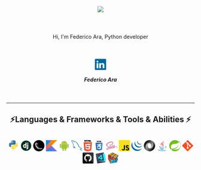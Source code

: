 <h1 align="center">
  <a href="https://git.io/typing-svg">
    <img src="https://readme-typing-svg.herokuapp.com/?lines=Hello,+There!+👋;I'm+Federico....;Nice+to+meet+you!&center=true&size=30">
  </a>
</h1>

<br>

<p align="center">
  Hi, I'm Federico Ara, Python developer
</p>

<br>

<h5 align="center">
  <code><a href="https://linkedin.com/in/federico-daniel-ara" title="LinkedIn Profile"><img width="30" src="images/linkedin.svg"></a></code>
    <p>Federico Ara</p>
</h5>

<br>
<hr>

<h2 align="center">⚡Languages & Frameworks & Tools & Abilities ⚡</h2>

<br>

<div align="center">  
  <code><img title="Python" height="30" src="images/python-original.svg"></code>
  <code><img title="Django" height="30" src="images/django.png"></code>
  <code><img title="Flask" height="30" src="images/flask.png"></code>
  <code><img title="Kotlin" height="30" src="images/Kotlin_Icon.png"></code>
  <code><img title="Android" height="30" src="images/android.svg"></code>
  <code><img title="MySQL" height="30" src="images/mysql.svg"></code>
  <code><img title="HTML5" height="30" src="images/html5.svg"></code>
  <code><img title="CSS" height="30" src="images/css.svg"></code>
  <code><img title="SASS" height="30" src="images/sass.svg"></code>
  <code><img title="Javascript" height="30" src="images/javascript.svg"></code>
  <code><img title="JQuery" height="30" src="images/jquery-original.svg"></code>
  <code><img title="JSON" height="30" src="images/json.svg"></code>
  <code><img title="Java" height="30" src="images/java-original.svg"></code>
  <code><img title="Springboot" height="30" src="images/spring.svg"></code>
  <code><img title="Git" height="30" src="images/git-original.svg"></code>
  <code><img title="GitHub" height="30" src="images/github.svg"></code>
  <code><img title="Visual Studio Code" height="30" src="images/vscode.png"></code>
  <code><img title="Problem solving" height="30" src="images/problemSolving.png"></code>
</div>

